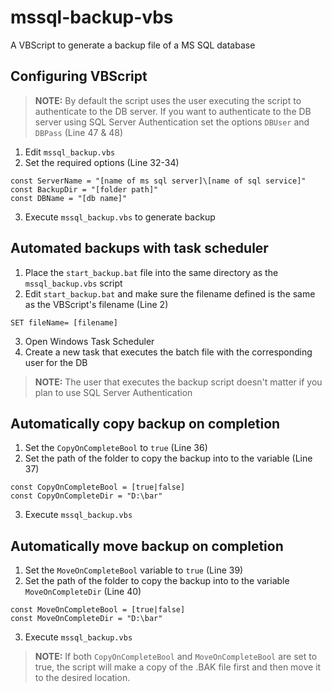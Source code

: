 # mssql-backup-vbs
A VBScript to generate a backup file of a MS SQL database
## Configuring VBScript
 > **NOTE:** By default the script uses the user executing the script to authenticate to the DB server. If you want to authenticate to the DB server using SQL Server Authentication set the options `DBUser` and `DBPass` (Line 47 & 48)
1. Edit `mssql_backup.vbs`
2. Set the required options (Line 32-34)
  ```vbs
  const ServerName = "[name of ms sql server]\[name of sql service]"
  const BackupDir = "[folder path]"
  const DBName = "[db name]"
  ```
3. Execute `mssql_backup.vbs` to generate backup

## Automated backups with task scheduler
1. Place the `start_backup.bat` file into the same directory as the `mssql_backup.vbs` script
2. Edit `start_backup.bat` and make sure the filename defined is the same as the VBScript's filename (Line 2)
```batch
SET fileName= [filename]
```
3. Open Windows Task Scheduler
4. Create a new task that executes the batch file with the corresponding user for the DB
> **NOTE:** The user that executes the backup script doesn't matter if you plan to use SQL Server Authentication

## Automatically copy backup on completion
1. Set the `CopyOnCompleteBool` to `true` (Line 36)
2. Set the path of the folder to copy the backup into to the variable (Line 37)
```vbs
const CopyOnCompleteBool = [true|false]
const CopyOnCompleteDir = "D:\bar"
```
3. Execute `mssql_backup.vbs`

## Automatically move backup on completion
1. Set the `MoveOnCompleteBool` variable to `true` (Line 39)
2. Set the path of the folder to copy the backup into to the variable `MoveOnCompleteDir` (Line 40)
```vbs
const MoveOnCompleteBool = [true|false]
const MoveOnCompleteDir = "D:\bar"
```
3. Execute `mssql_backup.vbs`
> **NOTE:** If both `CopyOnCompleteBool` and `MoveOnCompleteBool` are set to true, the script will make a copy of the .BAK file first and then move it to the desired location.
